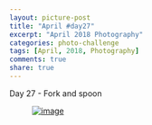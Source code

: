 ```yaml
---
layout: picture-post
title: "April #day27"
excerpt: "April 2018 Photography"
categories: photo-challenge
tags: [April, 2018, Photography]
comments: true
share: true
---
```

Day 27 - Fork and spoon


<figure>
	<a href="{{site.url}}/images/photo-challenge/april-2018/day27.jpeg"><img src="{{site.url}}/images/photo-challenge/april-2018/day27.jpeg" alt="image"></a>
</figure>

